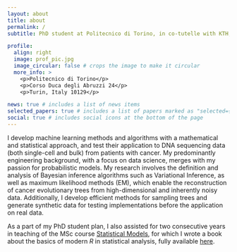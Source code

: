 ```yaml
---
layout: about
title: about
permalink: /
subtitle: PhD student at Politecnico di Torino, in co-tutelle with KTH, Stockholm

profile:
  align: right
  image: prof_pic.jpg
  image_circular: false # crops the image to make it circular
  more_info: >
    <p>Politecnico di Torino</p>
    <p>Corso Duca degli Abruzzi 24</p>
    <p>Turin, Italy 10129</p>

news: true # includes a list of news items
selected_papers: true # includes a list of papers marked as "selected={true}"
social: true # includes social icons at the bottom of the page
---
```


I develop machine learning methods and algorithms with a mathematical and statistical approach,
and test their application to DNA sequencing data (both single-cell and bulk) from patients with cancer.
My predominantly engineering background, with a focus on data science, merges with my passion
for probabilistic models. My research involves the definition and analysis of Bayesian inference
algorithms such as Variational Inference, as well as maximum likelihood methods (EM), which enable
the reconstruction of cancer evolutionary trees from high-dimensional and inherently noisy data.
Additionally, I develop efficient methods for sampling trees and generate synthetic data for testing
implementations before the application on real data.

As a part of my PhD student plan, I also assisted for two consecutive years in teaching of the MSc course
[Statistical Models](https://didattica.polito.it/pls/portal30/gap.pkg_guide.viewGap?p_cod_ins=01VJWNG&p_a_acc=2024&p_header=S&p_lang=IT&multi=N),
for which I wrote a book about the basics of modern _R_ in statistical analysis,
fully available [here](https://toyo97.github.io/statistical-models-r/).
